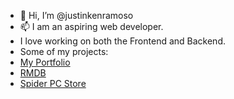 - 👋 Hi, I’m @justinkenramoso
- 📫 I am an aspiring web developer.
- I love working on both the Frontend and Backend.
- Some of my projects: 
- [My Portfolio](https://justin-portfolio.vercel.app/)
- [RMDB](https://rm-db.vercel.app/)
- [Spider PC Store](https://spider-pc-store.vercel.app/products/all)
